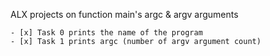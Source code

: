 ALX projects on function main's argc & argv arguments

	- [x] Task 0 prints the name of the program
	- [x] Task 1 prints argc (number of argv argument count)
